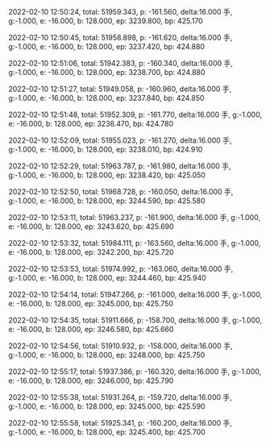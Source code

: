 2022-02-10 12:50:24, total: 51959.343, p: -161.560, delta:16.000 手, g:-1.000, e: -16.000, b: 128.000, ep: 3239.800, bp: 425.170

2022-02-10 12:50:45, total: 51958.898, p: -161.620, delta:16.000 手, g:-1.000, e: -16.000, b: 128.000, ep: 3237.420, bp: 424.880

2022-02-10 12:51:06, total: 51942.383, p: -160.340, delta:16.000 手, g:-1.000, e: -16.000, b: 128.000, ep: 3238.700, bp: 424.880

2022-02-10 12:51:27, total: 51949.058, p: -160.960, delta:16.000 手, g:-1.000, e: -16.000, b: 128.000, ep: 3237.840, bp: 424.850

2022-02-10 12:51:48, total: 51952.309, p: -161.770, delta:16.000 手, g:-1.000, e: -16.000, b: 128.000, ep: 3236.470, bp: 424.780

2022-02-10 12:52:09, total: 51955.023, p: -161.270, delta:16.000 手, g:-1.000, e: -16.000, b: 128.000, ep: 3238.010, bp: 424.910

2022-02-10 12:52:29, total: 51963.787, p: -161.980, delta:16.000 手, g:-1.000, e: -16.000, b: 128.000, ep: 3238.420, bp: 425.050

2022-02-10 12:52:50, total: 51968.728, p: -160.050, delta:16.000 手, g:-1.000, e: -16.000, b: 128.000, ep: 3244.590, bp: 425.580

2022-02-10 12:53:11, total: 51963.237, p: -161.900, delta:16.000 手, g:-1.000, e: -16.000, b: 128.000, ep: 3243.620, bp: 425.690

2022-02-10 12:53:32, total: 51984.111, p: -163.560, delta:16.000 手, g:-1.000, e: -16.000, b: 128.000, ep: 3242.200, bp: 425.720

2022-02-10 12:53:53, total: 51974.992, p: -163.060, delta:16.000 手, g:-1.000, e: -16.000, b: 128.000, ep: 3244.460, bp: 425.940

2022-02-10 12:54:14, total: 51947.266, p: -161.000, delta:16.000 手, g:-1.000, e: -16.000, b: 128.000, ep: 3245.000, bp: 425.750

2022-02-10 12:54:35, total: 51911.666, p: -158.700, delta:16.000 手, g:-1.000, e: -16.000, b: 128.000, ep: 3246.580, bp: 425.660

2022-02-10 12:54:56, total: 51910.932, p: -158.000, delta:16.000 手, g:-1.000, e: -16.000, b: 128.000, ep: 3248.000, bp: 425.750

2022-02-10 12:55:17, total: 51937.386, p: -160.320, delta:16.000 手, g:-1.000, e: -16.000, b: 128.000, ep: 3246.000, bp: 425.790

2022-02-10 12:55:38, total: 51931.264, p: -159.720, delta:16.000 手, g:-1.000, e: -16.000, b: 128.000, ep: 3245.000, bp: 425.590

2022-02-10 12:55:58, total: 51925.341, p: -160.200, delta:16.000 手, g:-1.000, e: -16.000, b: 128.000, ep: 3245.400, bp: 425.700